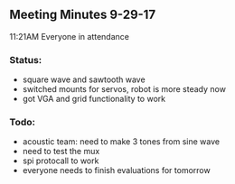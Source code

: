 ## Meeting Minutes 9-29-17
11:21AM
Everyone in attendance

### Status:
- square wave and sawtooth wave
- switched mounts for servos, robot is more steady now
- got VGA and grid functionality to work


### Todo: 
- acoustic team: need to make 3 tones from sine wave
- need to test the mux
- spi protocall to work
- everyone needs to finish evaluations for tomorrow
